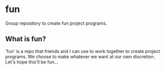 # fun
Group repository to create fun project programs.

## What is fun?

'fun' is a repo that friends and I can use to work together to create project programs.  We choose to make whatever we want at our own discretion.
Let's hope this'll be fun...
